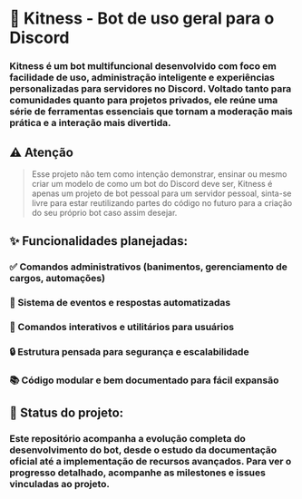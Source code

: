 # 🤖 Kitness - Bot de uso geral para o Discord

### Kitness é um bot multifuncional desenvolvido com foco em facilidade de uso, administração inteligente e experiências personalizadas para servidores no Discord. Voltado tanto para comunidades quanto para projetos privados, ele reúne uma série de ferramentas essenciais que tornam a moderação mais prática e a interação mais divertida.

## ⚠️ Atenção
> Esse projeto não tem como intenção demonstrar, ensinar ou mesmo criar um modelo de como um bot do Discord deve ser, Kitness é apenas um projeto de bot pessoal para um servidor pessoal, sinta-se livre para estar reutilizando partes do código no futuro para a criação do seu próprio bot caso assim desejar.

## ✨ Funcionalidades planejadas:

### ✅ Comandos administrativos (banimentos, gerenciamento de cargos, automações)
### 🎯 Sistema de eventos e respostas automatizadas
### 💬 Comandos interativos e utilitários para usuários
### 🔒 Estrutura pensada para segurança e escalabilidade
### 📚 Código modular e bem documentado para fácil expansão

## 🚧 Status do projeto:

### Este repositório acompanha a evolução completa do desenvolvimento do bot, desde o estudo da documentação oficial até a implementação de recursos avançados. Para ver o progresso detalhado, acompanhe as milestones e issues vinculadas ao projeto.
